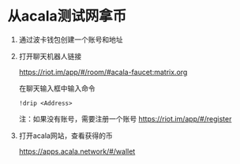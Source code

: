 # 从acala测试网拿币
1. 通过波卡钱包创建一个账号和地址
1. 打开聊天机器人链接
  
   https://riot.im/app/#/room/#acala-faucet:matrix.org
  
   在聊天输入框中输入命令
  
   `!drip <Address>`

   注：如果没有账号，需要注册一个账号
   https://riot.im/app/#/register

1. 打开acala网站，查看获得的币

   https://apps.acala.network/#/wallet
